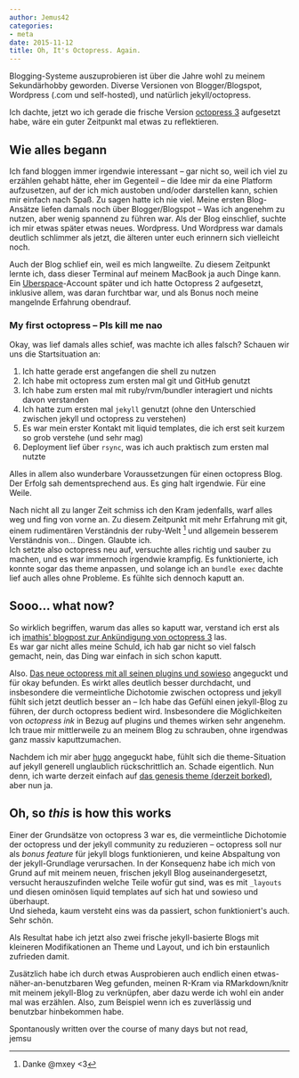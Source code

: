 ```yaml
---
author: Jemus42
categories:
- meta
date: 2015-11-12
title: Oh, It's Octopress. Again.
---
```


Blogging-Systeme auszuprobieren ist über die Jahre wohl zu meinem Sekundärhobby geworden. Diverse Versionen von Blogger/Blogspot, Wordpress (.com und self-hosted), und natürlich jekyll/octopress.  

Ich dachte, jetzt wo ich gerade die frische Version [octopress 3](https://github.com/octopress/octopress) aufgesetzt habe, wäre ein guter Zeitpunkt mal etwas zu reflektieren.

## Wie alles begann

Ich fand bloggen immer irgendwie interessant – gar nicht so, weil ich viel zu erzählen gehabt hätte, eher im Gegenteil – die Idee mir da eine Platform aufzusetzen, auf der ich mich austoben und/oder darstellen kann, schien mir einfach nach Spaß. Zu sagen hatte ich nie viel. Meine ersten Blog-Ansätze liefen damals noch über Blogger/Blogspot – Was ich angenehm zu nutzen, aber wenig spannend zu führen war. Als der Blog einschlief, suchte ich mir etwas später etwas neues. Wordpress. Und Wordpress war damals deutlich schlimmer als jetzt, die älteren unter euch erinnern sich vielleicht noch.  

Auch der Blog schlief ein, weil es mich langweilte. Zu diesem Zeitpunkt lernte ich, dass dieser Terminal auf meinem MacBook ja auch Dinge kann. Ein [Uberspace](https://uberspace.de)-Account später und ich hatte Octopress 2 aufgesetzt, inklusive allem, was daran furchtbar war, und als Bonus noch meine mangelnde Erfahrung obendrauf.

### My first octopress – Pls kill me nao

Okay, was lief damals alles schief, was machte ich alles falsch? Schauen wir uns die Startsituation an:

1. Ich hatte gerade erst angefangen die shell zu nutzen
2. Ich habe mit octopress zum ersten mal git und GitHub genutzt
3. Ich habe zum ersten mal mit ruby/rvm/bundler interagiert und nichts davon verstanden
4. Ich hatte zum ersten mal `jekyll` genutzt (ohne den Unterschied zwischen jekyll und octopress zu verstehen)
5. Es war mein erster Kontakt mit liquid templates, die ich erst seit kurzem so grob verstehe (und sehr mag)
6. Deployment lief über `rsync`, was ich auch praktisch zum ersten mal nutzte

Alles in allem also wunderbare Voraussetzungen für einen octopress Blog. Der Erfolg sah dementsprechend aus. Es ging halt irgendwie. Für eine Weile.  

Nach nicht all zu langer Zeit schmiss ich den Kram jedenfalls, warf alles weg und fing von vorne an. Zu diesem Zeitpunkt mit mehr Erfahrung mit git, einem rudimentären Verständnis der ruby-Welt [^1] und allgemein besserem Verständnis von… Dingen. Glaubte ich.  
Ich setzte also octopress neu auf, versuchte alles richtig und sauber zu machen, und es war immernoch irgendwie krampfig. Es funktionierte, ich konnte sogar das theme anpassen, und solange ich an `bundle exec` dachte lief auch alles ohne Probleme. Es fühlte sich dennoch kaputt an.

## Sooo… what now?

So wirklich begriffen, warum das alles so kaputt war, verstand ich erst als ich [imathis' blogpost zur Ankündigung von octopress 3](http://octopress.org/2015/01/15/octopress-3.0-is-coming/) las.  
Es war gar nicht alles meine Schuld, ich hab gar nicht so viel falsch gemacht, nein, das Ding war einfach in sich schon kaputt.

Also. [Das neue octopress mit all seinen plugins und sowieso](https://github.com/octopress) angeguckt und für okay befunden. Es wirkt alles deutlich besser durchdacht, und insbesondere die vermeintliche Dichotomie zwischen octopress und jekyll fühlt sich jetzt deutlich besser an – Ich habe das Gefühl einen jekyll-Blog zu führen, der durch octopress bedient wird. Insbesondere die Möglichkeiten von *octopress ink* in Bezug auf plugins und themes wirken sehr angenehm. Ich traue mir mittlerweile zu an meinem Blog zu schrauben, ohne irgendwas ganz massiv kaputtzumachen.  

Nachdem ich mir aber [hugo](https://gohugo.io) angeguckt habe, fühlt sich die theme-Situation auf jekyll generell unglaublich rückschrittlich an. Schade eigentlich. Nun denn, ich warte derzeit einfach auf [das genesis theme (derzeit borked)](https://github.com/octopress/genesis-theme/issues/45), aber nun ja.

## Oh, so *this* is how this works

Einer der Grundsätze von octopress 3 war es, die vermeintliche Dichotomie der octopress und der jekyll community zu reduzieren – octopress soll nur als *bonus feature* für jekyll blogs funktionieren, und keine Abspaltung von der jekyll-Grundlage verursachen. In der Konsequenz habe ich mich von Grund auf mit meinem neuen, frischen jekyll Blog auseinandergesetzt, versucht herauszufinden welche Teile wofür gut sind, was es mit `_layouts` und diesen ominösen liquid templates auf sich hat und sowieso und überhaupt.  
Und sieheda, kaum versteht eins was da passiert, schon funktioniert's auch. Sehr schön.  

Als Resultat habe ich jetzt also zwei frische jekyll-basierte Blogs mit kleineren Modifikationen an Theme und Layout, und ich bin erstaunlich zufrieden damit.  

Zusätzlich habe ich durch etwas Ausprobieren auch endlich einen etwas-näher-an-benutzbaren Weg gefunden, meinen R-Kram via RMarkdown/knitr mit meinem jekyll-Blog zu verknüpfen, aber dazu werde ich wohl ein ander mal was erzählen. Also, zum Beispiel wenn ich es zuverlässig und benutzbar hinbekommen habe.

Spontanously written over the course of many days but not read,  
jemsu


[^1]: Danke @mxey <3
